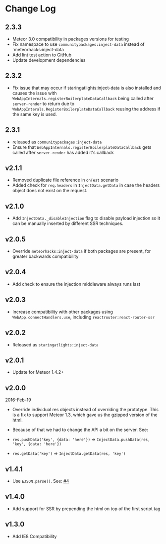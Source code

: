 # Change Log

## 2.3.3

- Meteor 3.0 compatibility in packages versions for testing
- Fix namespace to use `communitypackages:inject-data` instead of `meteorhacks:inject-data
- Add lint test action to GitHub
- Update development dependencies

## 2.3.2

- Fix issue that may occur if staringatlights:inject-data is also installed and causes the issue with `WebAppInternals.registerBoilerplateDataCallback` being called after `server-render` to return due to `WebAppInterals.RegisterBoilerplateDataCallback` reusing the address if the same key is used.

## 2.3.1

- released as `communitypackages:inject-data`
- Ensure that `WebAppInternals.registerBoilerplateDataCallback` gets called after `server-render` has added it's callback

## v2.1.1

- Removed duplicate file reference in `onTest` scenario
- Added check for `req.headers` in `InjectData.getData` in case the headers object does not exist on the request.

## v2.1.0

- Add `InjectData._disableInjection` flag to disable payload injection so it can be manually inserted by different SSR techniques.

## v2.0.5

- Override `meteorhacks:inject-data` if both packages are present, for greater backwards compatibility

## v2.0.4

- Add check to ensure the injection middleware always runs last

## v2.0.3

- Increase compatibility with other packages using `WebApp.connectHandlers.use`, including `reactrouter:react-router-ssr`

## v2.0.2

- Released as `staringatlights:inject-data`

## v2.0.1

- Update for Meteor 1.4.2+

## v2.0.0

2016-Feb-19

- Override individual res objects instead of overriding the prototype. This is a fix to support Meteor 1.3, which gave us the gzipped version of the html.
- Because of that we had to change the API a bit on the server. See:

- `res.pushData('key', {data: 'here'})` => `InjectData.pushData(res, 'key', {data: 'here'})`
- `res.getData('key')` => `InjectData.getData(res, 'key')`

## v1.4.1

- Use `EJSON.parse()`. See: [#4](https://github.com/meteorhacks/inject-data/pull/4)

## v1.4.0

- Add support for SSR by prepending the html on top of the first script tag

## v1.3.0

- Add IE8 Compatibility
